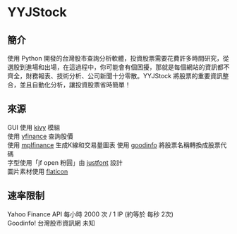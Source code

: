 # YYJStock
## 簡介
使用 Python 開發的台灣股市查詢分析軟體，投資股票需要花費許多時間研究，從選股到進場和出場，在這過程中，你可能會有個困擾，那就是每個網站的資訊都不齊全，財務報表、技術分析、公司新聞十分零散。YYJStock 將股票的重要資訊整合，並且自動化分析，讓投資股票省時簡單！
## 來源
GUI 使用 [kivy](https://github.com/kivy/kivy) 模組  
使用 [yfinance](https://github.com/ranaroussi/yfinance) 查詢股價  
使用 [mplfinance](https://github.com/matplotlib/mplfinance) 生成K線和交易量圖表 
使用 [goodinfo](https://goodinfo.tw) 將股票名稱轉換成股票代碼   
字型使用「jf open 粉圓」由 [justfont](https://github.com/justfont/open-huninn-font) 設計  
圖片素材使用 [flaticon](https://www.flaticon.com)  
## 速率限制
Yahoo Finance API 每小時 2000 次 / 1 IP (約等於 每秒 2次)  
Goodinfo! 台灣股市資訊網 未知  